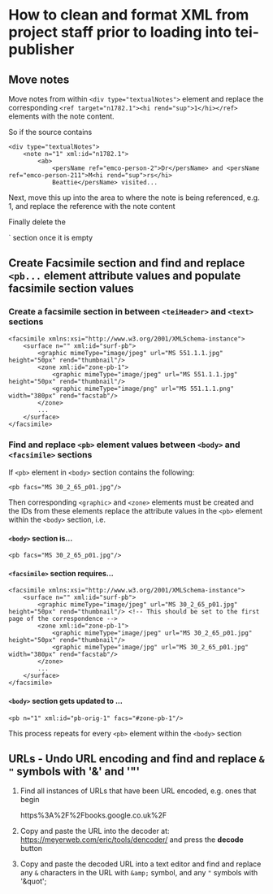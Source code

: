 # How to clean and format XML from project staff prior to loading into tei-publisher

## Move notes

Move notes from within `<div type="textualNotes">` element and replace the corresponding `<ref target="n1782.1"><hi rend="sup">1</hi></ref>` elements with the note content. 

So if the source contains

    <div type="textualNotes">
        <note n="1" xml:id="n1782.1">
            <ab>
                <persName ref="emco-person-2">Dr</persName> and <persName ref="emco-person-211">M<hi rend="sup">rs</hi> 
                Beattie</persName> visited...
    
Next, move this up into the <body> area to where the note is being referenced, e.g. <ref target="n1782.1"><hi rend="sup">1</hi></ref>, and replace the reference with the note content    

Finally delete the <div type="textualNotes">` section once it is empty
    
## Create Facsimile section and find and replace `<pb...` element attribute values and populate facsimile section values

### Create a **facsimile** section in between `<teiHeader>` and `<text>` sections

    <facsimile xmlns:xsi="http://www.w3.org/2001/XMLSchema-instance">
        <surface n="" xml:id="surf-pb">
            <graphic mimeType="image/jpeg" url="MS 551.1.1.jpg" height="50px" rend="thumbnail"/>
            <zone xml:id="zone-pb-1">
                <graphic mimeType="image/jpeg" url="MS 551.1.1.jpg" height="50px" rend="thumbnail"/>
                <graphic mimeType="image/png" url="MS 551.1.1.png" width="380px" rend="facstab"/>
            </zone>
            ...
        </surface>
    </facsimile>

### Find and replace `<pb>` element values between `<body>` and `<facsimile>` sections

If `<pb>` element in `<body>` section contains the following:

    <pb facs="MS 30_2_65_p01.jpg"/>
    
Then corresponding `<graphic>` and `<zone>` elements must be created and the IDs from these elements replace the attribute values in the `<pb>` element within the `<body>` section, i.e.

#### `<body>` section is...

    <pb facs="MS 30_2_65_p01.jpg"/>

#### `<facsimile>` section requires...

    <facsimile xmlns:xsi="http://www.w3.org/2001/XMLSchema-instance">
        <surface n="" xml:id="surf-pb">
            <graphic mimeType="image/jpeg" url="MS 30_2_65_p01.jpg" height="50px" rend="thumbnail"/> <!-- This should be set to the first page of the correspondence -->
            <zone xml:id="zone-pb-1">
                <graphic mimeType="image/jpeg" url="MS 30_2_65_p01.jpg" height="50px" rend="thumbnail"/>
                <graphic mimeType="image/jpg" url="MS 30_2_65_p01.jpg" width="380px" rend="facstab"/>
            </zone>
            ...
        </surface>
    </facsimile>

#### `<body>` section gets updated to ...

    <pb n="1" xml:id="pb-orig-1" facs="#zone-pb-1"/>

This process repeats for every `<pb>` element within the `<body>` section

## URLs - Undo URL encoding and find and replace `&` `"` symbols with '&amp;' and '&quot;'

1. Find all instances of URLs that have been URL encoded, e.g. ones that begin


    https%3A%2F%2Fbooks.google.co.uk%2F
    
     
1. Copy and paste the URL into the decoder at: https://meyerweb.com/eric/tools/dencoder/ and press the **decode** button

1. Copy and paste the decoded URL into a text editor and find and replace any `&` characters in the URL with `&amp;` symbol, and any `"` symbols with '&quot';

